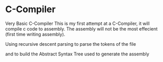 # C-Compiler
Very Basic C-Compiler
This is my first attempt at a C-Compiler, it will compile c code to assembly.
The assembly will not be the most effecient (first time writing assembly).


Using recursive descent parsing to parse the tokens of the file

and to build the Abstract Syntax Tree used to generate the assembly
